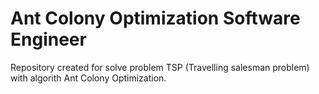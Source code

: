# Ant Colony Optimization Software Engineer
 Repository created for solve problem TSP (Travelling salesman problem) with algorith Ant Colony Optimization.
